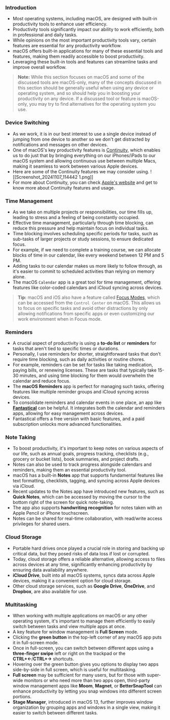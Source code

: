 ### Introduction
- Most operating systems, including macOS, are designed with built-in productivity tools to enhance user efficiency.
- Productivity tools significantly impact our ability to work efficiently, both in professional and daily tasks.
- While opinions on the most important productivity tools vary, certain features are essential for any productivity workflow.
- macOS offers built-in applications for many of these essential tools and features, making them readily accessible to boost productivity.
- Leveraging these built-in tools and features can streamline tasks and improve overall workflow.

> **Note:** While this section focuses on macOS and some of the discussed tools are macOS-only, many of the concepts discussed in this section should be generally useful when using any device or operating system, and so should help you in boosting your productivity on any device. If a discussed tool or feature is macOS-only, you may try to find alternatives for the operating system you use.



### Device Switching
- As we work, it is in our best interest to use a single device instead of jumping from one device to another so we don't get distracted by notifications and messages on other devices.
- One of macOS's key productivity features is [Continuity](https://www.apple.com/bh/macos/continuity/), which enables us to do just that by bringing everything on our iPhones/iPads to our macOS system and allowing continuous use between multiple Macs, making it seamless to work between various Apple devices.
- Here are some of the Continuity features we may consider using.
![[Screenshot_20241107_114442 1.png]]
- For more about Continuity, you can check [Apple's website](https://www.apple.com/bh/macos/continuity/) and get to know more about Continuity features and usage.



### Time Management
- As we take on multiple projects or responsibilities, our time fills up, leading to stress and a feeling of being constantly occupied.
- Effective time management, particularly through time blocking, can reduce this pressure and help maintain focus on individual tasks.
- Time blocking involves scheduling specific periods for tasks, such as sub-tasks of larger projects or study sessions, to ensure dedicated focus.
- For example, if we need to complete a training course, we can allocate blocks of time in our calendar, like every weekend between 12 PM and 5 PM.
- Adding tasks to our calendar makes us more likely to follow through, as it's easier to commit to scheduled activities than relying on memory alone.
- The macOS `Calendar` app is a great tool for time management, offering features like color-coded calendars and iCloud syncing across devices.

> **Tip:** macOS and iOS also have a feature called [Focus Modes](https://support.apple.com/en-gb/guide/mac-help/mchl613dc43f/mac), which can be accessed from the `Control Center` on macOS. This allows us to focus on specific tasks and avoid other distractions by only allowing notifications from specific apps or even customizing our work environment when in Focus mode.



### Reminders
- A crucial aspect of productivity is using a **to-do list** or **reminders** for tasks that aren't tied to specific times or durations.
- Personally, I use reminders for shorter, straightforward tasks that don’t require time blocking, such as daily activities or routine chores.
- For example, reminders can be set for tasks like taking medication, paying bills, or renewing licenses. These are tasks that typically take 15-30 minutes, and using time blocking for them would overwhelm the calendar and reduce focus.
- The **macOS Reminders** app is perfect for managing such tasks, offering features like multiple reminder groups and iCloud syncing across devices.
- To consolidate reminders and calendar events in one place, an app like [**Fantastical**](https://flexibits.com/fantastical) can be helpful. It integrates both the calendar and reminders apps, allowing for easy management across devices.
- Fantastical offers a free version with basic features, and a paid subscription unlocks more advanced functionalities.



### Note Taking
- To boost productivity, it's important to keep notes on various aspects of our life, such as annual goals, progress tracking, checklists (e.g., grocery or bucket lists), book summaries, and project drafts.
- Notes can also be used to track progress alongside calendars and reminders, making them an essential productivity tool.
- macOS has a built-in **Notes** app that supports fundamental features like text formatting, checklists, tagging, and syncing across Apple devices via iCloud.
- Recent updates to the Notes app have introduced new features, such as **Quick Notes**, which can be accessed by moving the cursor to the bottom right of the screen for quick note-taking.
- The app also supports **handwriting recognition** for notes taken with an Apple Pencil or iPhone touchscreen.
- Notes can be shared for real-time collaboration, with read/write access privileges for shared users.



### Cloud Storage
- Portable hard drives once played a crucial role in storing and backing up critical data, but they posed risks of data loss if lost or corrupted.
- Today, cloud storage offers a reliable alternative, allowing access to files across devices at any time, significantly enhancing productivity by ensuring data availability anywhere.
- **iCloud Drive**, built into all macOS systems, syncs data across Apple devices, making it a convenient option for cloud storage.
- Other cloud storage services, such as **Google Drive**, **OneDrive**, and **Dropbox**, are also available for use.



### Multitasking
- When working with multiple applications on macOS or any other operating system, it's important to manage them efficiently to easily switch between tasks and view multiple apps at once.
- A key feature for window management is **Full Screen** mode.
- Clicking the **green button** in the top-left corner of any macOS app puts it in full-screen mode.
- Once in full-screen, you can switch between different apps using a **three-finger swipe** left or right on the trackpad or the **CTRL+←**/**CTRL+→** shortcuts.
- Hovering over the green button gives you options to display two apps side-by-side in full screen, which is useful for multitasking.
- **Full screen** may be sufficient for many users, but for those with super-wide monitors or who need more than two apps open, third-party window management apps like **Moom**, **Magnet**, or **BetterSnapTool** can enhance productivity by letting you snap windows into different screen portions.
- **Stage Manager**, introduced in macOS 13, further improves window organization by grouping apps and windows in a single view, making it easier to switch between different tasks.